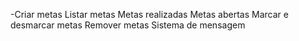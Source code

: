 -Criar metas
Listar metas
    Metas realizadas
    Metas abertas
Marcar e desmarcar metas
Remover metas
Sistema de mensagem